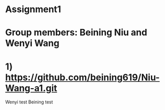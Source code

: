 # Assignment1
# Group members: Beining Niu and Wenyi Wang
# 1) https://github.com/beining619/Niu-Wang-a1.git
Wenyi test
Beining test



